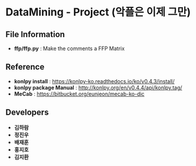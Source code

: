 # DataMining - Project (악플은 이제 그만)

## File Information

* __ffp/ffp.py__ : Make the comments a FFP Matrix

## Reference

* __konlpy install__ : https://konlpy-ko.readthedocs.io/ko/v0.4.3/install/
* __konlpy package Manual__ : http://konlpy.org/en/v0.4.4/api/konlpy.tag/
* __MeCab__ : https://bitbucket.org/eunjeon/mecab-ko-dic

## Developers

* __김하람__
* __정진우__
* __배재훈__
* __홍지호__
* __김지환__
